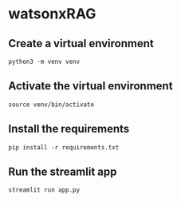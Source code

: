 # watsonxRAG

## Create a virtual environment
```
python3 -m venv venv
```

## Activate the virtual environment
```
source venv/bin/activate
```

## Install the requirements
```
pip install -r requirements.txt
```

## Run the streamlit app
```
streamlit run app.py
```